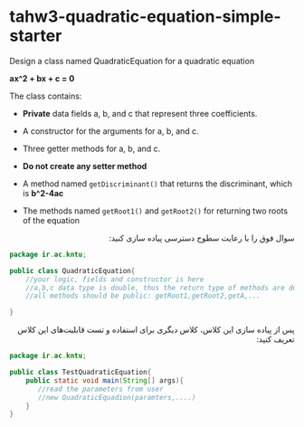 # tahw3-quadratic-equation-simple-starter


Design a class named QuadraticEquation for a quadratic equation

**ax^2 + bx + c = 0**

The class contains:

- **Private** data fields a, b, and c that represent three coefficients.

- A constructor for the arguments for a, b, and c.

- Three getter methods for a, b, and c.

- **Do not create any setter method**

- A method named `getDiscriminant()` that returns the discriminant, which is **b^2-4ac**


- The methods named `getRoot1()` and `getRoot2()` for returning two roots of the equation


<div dir="rtl" align="right">
سوال فوق را با رعایت سطوح دسترسی پیاده سازی کنید:
</div>

```java
package ir.ac.kntu;

public class QuadraticEquation{
    //your logic, fields and constructor is here
    //a,b,c data type is double, thus the return type of methods are double
    //all methods should be public: getRoot1,getRoot2,getA,...

}
```


<div dir="rtl" align="right">
پس از پیاده سازی این کلاس، کلاس دیگری برای استفاده و تست قابلیت‌های این کلاس تعریف کنید:
</div>

```java
package ir.ac.kntu;

public class TestQuadraticEquation{
    public static void main(String[] args){
       //read the parameters from user
       //new QuadraticEquadion(paramters,....)
    }
}
```

